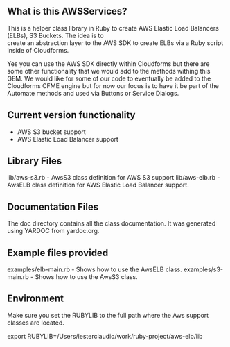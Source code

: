 What is this AWSServices?
--

This is a helper class library in Ruby to create AWS Elastic Load Balancers (ELBs), S3 Buckets.  The idea is to  
create an abstraction layer to the AWS SDK to create ELBs via a Ruby script inside of Cloudforms.

Yes you can use the AWS SDK directly within Cloudforms but there are some other functionality that we would
add to the methods withing this GEM.  We would like for some of our code to eventually be added to the
Cloudforms CFME engine but for now our focus is to have it be part of the Automate methods and used via
Buttons or Service Dialogs.

Current version functionality
---
- AWS S3 bucket support
- AWS Elastic Load Balancer support


Library Files
--
lib/aws-s3.rb - AwsS3 class definition for AWS S3 support
lib/aws-elb.rb - AwsELB class definition for AWS Elastic Load Balancer support.

Documentation Files
--
The doc directory contains all the class documentation.  It was generated using YARDOC from yardoc.org.

Example files provided
--
examples/elb-main.rb - Shows how to use the AwsELB class.
examples/s3-main.rb  - Shows how to use the AwsS3 class.

Environment
--
Make sure you set the RUBYLIB to the full path where the Aws support classes are located.

export RUBYLIB=/Users/lesterclaudio/work/ruby-project/aws-elb/lib
